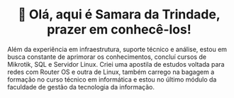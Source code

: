 ### 
<h1 align="center">
👋 Olá, aqui é Samara da Trindade, prazer em conhecê-los!
</h1>

<p class="center">
Além da experiência em infraestrutura, suporte técnico e análise, estou em busca constante de aprimorar os conhecimentos, concluí cursos de Mikrotik, SQL e Servidor Linux. Criei uma apostila de estudos voltada para redes com Router OS e outra de Linux, também carrego na bagagem a formação no curso técnico em informática e estou no último módulo da faculdade de gestão da tecnologia da informação.
</p>

